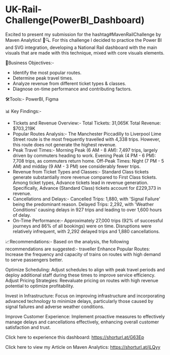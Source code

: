 # UK-Rail-Challenge(PowerBI_Dashboard)

Excited to present my submission for the hashtag#MavenRailChallenge by Maven Analytics! 🚆🔍.
For this challenge I decided to practice the Power BI and SVG integration, developing a National Rail dashboard with the main visuals that are made with this technique, mixed with core visuals elements. 

🤝Business Objectives:-
- Identify the most popular routes.
- Determine peak travel times.
- Analyze revenue from different ticket types & classes.
- Diagnose on-time performance and contributing factors.

🛠️Tools:-
PowerBI, Figma

📊 Key Findings:-
- Tickets and Revenue Overview:-
Total Tickets: 31,065K
Total Revenue: $703,219K
- Popular Routes Analysis:-
The Manchester Piccadilly to Liverpool Lime Street route is the most frequently travelled with 4,338 trips. However, this route does not generate the highest revenue.
- Peak Travel Times:-
Morning Peak (6 AM - 8 AM): 7,497 trips, largely driven by commuters heading to work.
Evening Peak (4 PM - 6 PM): 7,708 trips, as commuters return home.
Off-Peak Times: Night (7 PM - 5 AM) and midday (9 AM - 3 PM) see considerably fewer trips.
- Revenue from Ticket Types and Classes:-
Standard Class tickets generate substantially more revenue compared to First Class tickets.
Among ticket types, Advance tickets lead in revenue generation. Specifically, Advance (Standard Class) tickets account for £229,373 in revenue.
- Cancellations and Delays:-
Cancelled Trips: 1,880, with 'Signal Failure' being the predominant reason.
Delayed Trips: 2,292, with 'Weather Conditions' causing delays in 927 trips and leading to over 1,600 hours of delay.
- On-Time Performance:- 
Approximately 27,000 trips (92% of successful journeys and 86% of all bookings) were on time.
Disruptions were relatively infrequent, with 2,292 delayed trips and 1,880 cancellations.

📈Recommendations:-
Based on the analysis, the following recommendations are suggested:-
traveller Enhance Popular Routes: Increase the frequency and capacity of trains on routes with high demand to serve passengers better.

Optimize Scheduling: Adjust schedules to align with peak travel periods and deploy additional staff during these times to improve service efficiency.
Adjust Pricing Strategies: Reevaluate pricing on routes with high revenue potential to optimize profitability.

Invest in Infrastructure: Focus on improving infrastructure and incorporating advanced technology to minimize delays, particularly those caused by signal failures and adverse weather conditions.

Improve Customer Experience: Implement proactive measures to effectively manage delays and cancellations effectively, enhancing overall customer satisfaction and trust.

Click here to experience this dashboard: https://shorturl.at/G63Ep

Click here to view my Article on Maven Analytics: https://shorturl.at/jLQyy
